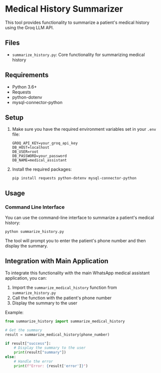 # Medical History Summarizer

This tool provides functionality to summarize a patient's medical history using the Groq LLM API.

## Files

- `summarize_history.py`: Core functionality for summarizing medical history

## Requirements

- Python 3.6+
- Requests
- python-dotenv
- mysql-connector-python

## Setup

1. Make sure you have the required environment variables set in your `.env` file:
   ```
   GROQ_API_KEY=your_groq_api_key
   DB_HOST=localhost
   DB_USER=root
   DB_PASSWORD=your_password
   DB_NAME=medical_assistant
   ```

2. Install the required packages:
   ```
   pip install requests python-dotenv mysql-connector-python
   ```

## Usage

### Command Line Interface

You can use the command-line interface to summarize a patient's medical history:

```
python summarize_history.py
```

The tool will prompt you to enter the patient's phone number and then display the summary.

## Integration with Main Application

To integrate this functionality with the main WhatsApp medical assistant application, you can:

1. Import the `summarize_medical_history` function from `summarize_history.py`
2. Call the function with the patient's phone number
3. Display the summary to the user

Example:

```python
from summarize_history import summarize_medical_history

# Get the summary
result = summarize_medical_history(phone_number)

if result["success"]:
    # Display the summary to the user
    print(result["summary"])
else:
    # Handle the error
    print(f"Error: {result['error']}")
``` 